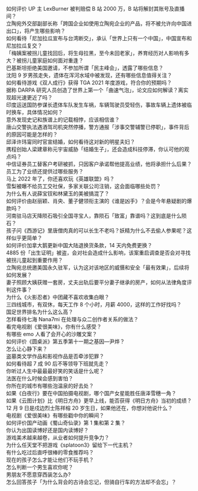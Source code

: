 如何评价 UP 主 LexBurner 被判赔偿 B 站 2000 万，B 站将解封其账号及直播间？  
立陶宛外交部副部长称「跨国企业如使用立陶宛企业的产品，将不被允许向中国进出口」，将产生哪些影响？  
如何看待「尼加拉瓜宣布与台湾断交」，承认「世界上只有一个中国」，中国宣布和尼加拉瓜复交？  
「梅姨案被拐儿童找回后，将生母拉黑，至今未回老家」，养育经历对人影响有多大？被拐儿童家庭如何面对重逢？  
巴基斯坦拒绝美国邀请，不参加所谓「民主峰会」，透露了哪些信息？  
沈阳 9 岁男孩走失，遗体在浑河水域中被发现，还有哪些信息值得关注？  
如何看待游戏《双人成行》获得 TGA 2021 年度游戏，符合你的预期吗？  
据称 DARPA 研究人员创造了世界上第一个「曲速气泡」，论文应如何解读？离实现超光速更近了吗？  
印度运送国防参谋长遗体车队发生车祸，车辆驾驶员受轻伤，事故车辆上遗体被临时换车，具体情况如何？  
意外发现史记和族谱上的记载相悖，应该相信谁？  
唐山交警执法遇酒驾司机突然停播，警方通报「涉事交警辅警已停职」，事件背后的原因可能是怎样的？  
邱泽许玮甯同时官宣结婚，如何看待这对新的明星夫妇？  
携程创始人梁建章称元宇宙威胁「结婚生子」，还会造成科技停滞，你认可他的观点吗？  
中信证券员工替客户考研被抓，只因客户承诺帮他提高业绩，他将承担什么后果？员工为了业绩还提供过哪些服务？  
马上 2022 年了，你还喜欢玩《英雄联盟》吗？  
雪梨被曝不给员工交社保，多家关联公司注销，这会面临哪些处罚？  
为什么有人说薛宝钗和林黛玉的美被搞混了？  
如何评价由赵丽颖、肖央、董子健领衔主演的《谁是凶手》？会是今年悬疑剧的爆款吗？  
河南驻马店天降陨石吸引全国寻宝人，靠陨石「致富」靠谱吗？这到底是什么陨石？  
孩子问《西游记》里唐僧肉真的可以长生不老吗？妖精为什么不去偷人参果呢？这样似乎更简单？  
如何评价加拿大鹅更新中国大陆退换货条款，14 天内免费更换？  
4885 份「出生证明」被盗，会对社会造成什么影响，该案重启调查是否会对寻找被拐儿童起到重要作用？  
立陶宛总统邀美国永久驻军，认为这对该地区的威慑和安全「最有效果」，后续将如何发展？  
妻子照顾大姨获赠一套房，丈夫出轨后要平分妻子继承的房产，如何从法律角度评判这件事？  
为什么《火影忍者》中团藏不喜欢收集白眼？  
三四线城市，有双休，每天工作 8 个小时，月薪 4000，这样的工作好找吗？  
国足世界排名为什么这么高？  
怎样看待七海 Nana7mi 在处理与众二创作者关系的做法？  
看完电视剧《爱很美味》，你有什么感受？  
有哪些 emo 人看了会开心的沙雕文案？  
如何评价《圆桌派》第五季第十一期之基因—尹烨？  
怎么让心静下来？  
盗墓类文学作品和影视作品是否牵涉犯罪？  
如何看待超 7 成 90 后不等领导下班就先走？  
你听过人生中最最最好笑的笑话是什么呢？  
法医在什么时候会感到害怕？  
你所在的城市有哪些泡温泉的好去处？  
如果《白夜行》要在中国拍摄电视剧，哪个国产女星能胜任唐泽雪穗一角？  
如果《云图计划》比《明日方舟》更早上线，能否获得《明日方舟》当初的成绩？  
12 月 9 日是戍边烈士陈祥榕 20 岁生日，如果他还在，你想对他说什么？  
电视剧《爱很美味》有哪些戳中你的瞬间？  
如何评价国产动画《蜀山奇仙录》第 1 集和第 2 集？  
你认为出国读博好还是国内读博好？  
游戏美术越来越卷，从业者如何提升竞争力？  
为什么任天堂不把游戏《splatoon3》留给下一代主机？  
有什么吃过后直呼很棒的零食推荐吗？  
现在的孩子怎么才能让他们不玩手机？  
怎么判断一个男生喜欢你呢？  
男朋友不愿意穿西装怎么办?  
怎么回答孩子「为什么背会的古诗会忘记，但骑自行车的方法却不会忘」？  
